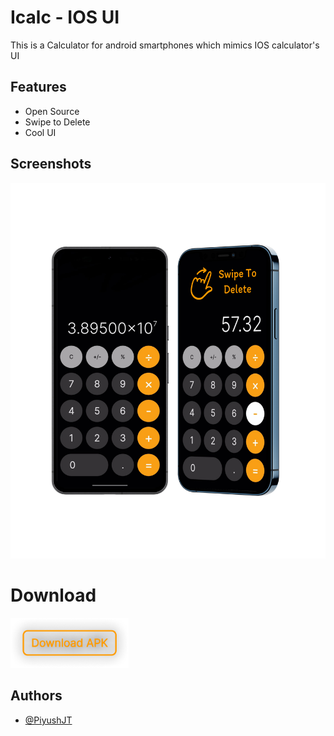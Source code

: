 # Icalc - IOS UI

This is a Calculator for android smartphones which mimics IOS calculator's UI


## Features

- Open Source
- Swipe to Delete
- Cool UI


## Screenshots

![App Screenshots](https://raw.githubusercontent.com/PiyushJT/ICalc/main/for_readme/screen_shots.jpg)


# Download

[<img src="https://raw.githubusercontent.com/PiyushJT/ICalc/main/for_readme/download_btn.png" alt='Download APK' height="80">](https://piyushjt.github.io/My-Apps/icalc_apks/ICalc_15.apk)


## Authors

- [@PiyushJT](https://www.github.com/PiyushJT)

